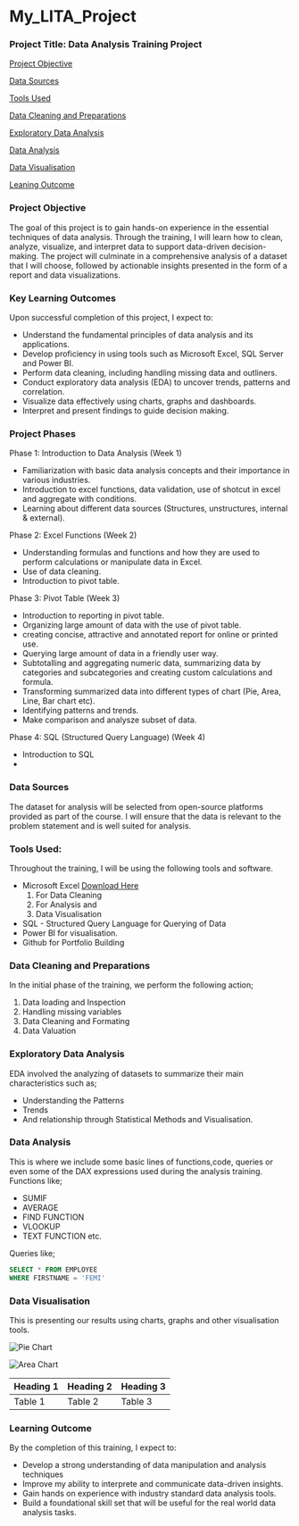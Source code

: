# My_LITA_Project

### Project Title: Data Analysis Training Project

[Project Objective](#project-overview)

[Data Sources](#data-sources)

[Tools Used](#tools-used)

[Data Cleaning and Preparations](#data-cleaning-and-preparations)

[Exploratory Data Analysis](#exploratory-data-analysis)

[Data Analysis](#data-analysis)

[Data Visualisation](#data-analysis)

[Leaning Outcome](#learning-outcome)

### Project Objective
The goal of this project is to gain hands-on experience in the essential techniques of data analysis. Through the training, I will learn how to clean, analyze, visualize, and interpret data to support data-driven decision-making. The project will culminate in a comprehensive analysis of a dataset that I will choose, followed by actionable insights presented in the form of a report and data visualizations.

### Key Learning Outcomes
Upon successful completion of this project, I expect to:
- Understand the fundamental principles of data analysis and its applications.
- Develop proficiency in using tools such as Microsoft Excel, SQL Server and Power BI.
- Perform data cleaning, including handling missing data and outliners.
- Conduct exploratory data analysis (EDA) to uncover trends, patterns and correlation.
- Visualize data effectively using charts, graphs and dashboards.
- Interpret and present findings to guide decision making.

### Project Phases
Phase 1: Introduction to Data Analysis (Week 1)
- Familiarization with basic data analysis concepts and their importance in various industries.
- Introduction to excel functions, data validation, use of shotcut in excel and aggregate with conditions.
- Learning about different data sources (Structures, unstructures, internal & external).

Phase 2: Excel Functions (Week 2)
- Understanding formulas and functions and how they are used to perform calculations or manipulate data in Excel.
- Use of data cleaning.
- Introduction to pivot table.

Phase 3: Pivot Table (Week 3)
- Introduction to reporting in pivot table.
- Organizing large amount of data with the use of pivot table.
- creating concise, attractive and annotated report for online or printed use.
- Querying large amount of data in a friendly user way.
- Subtotalling and aggregating numeric data, summarizing data by categories and subcategories and creating custom calculations and formula.
- Transforming summarized data into different types of chart (Pie, Area, Line, Bar chart etc).
- Identifying patterns and trends.
- Make comparison and analysze subset of data.

Phase 4: SQL (Structured Query Language) (Week 4)
- Introduction to SQL
- 
 
### Data Sources
The dataset for analysis will be selected from open-source platforms provided as part of the course. I will ensure that the data is relevant to the problem statement and is well suited for analysis.

### Tools Used:
Throughout the training, I will be using the following tools and software.

- Microsoft Excel [Download Here](https://www.microsoft.com)
    1. For Data Cleaning
    2. For Analysis and
    3. Data Visualisation
- SQL - Structured Query Language for Querying of Data
- Power BI for visualisation.
- Github for Portfolio Building

### Data Cleaning and Preparations
In the initial phase of the training, we perform the following action;
1. Data loading and Inspection
2. Handling missing variables
3. Data Cleaning and Formating
4. Data Valuation

### Exploratory Data Analysis
EDA involved the analyzing of datasets to summarize their main characteristics such as;
 - Understanding the Patterns
 - Trends
 - And relationship through Statistical Methods and Visualisation.

### Data Analysis
This is where we include some basic lines of functions,code, queries or even some of the DAX expressions used during the analysis training.
Functions like;
- SUMIF
- AVERAGE
- FIND FUNCTION
- VLOOKUP
- TEXT FUNCTION etc.

Queries like;
```SQL
SELECT * FROM EMPLOYEE
WHERE FIRSTNAME = 'FEMI'
```
### Data Visualisation
This is presenting our results using charts, graphs and other visualisation tools.

![Pie Chart](https://github.com/user-attachments/assets/dc9374d5-2813-41ed-81c2-58f6fc0d2883)


![Area Chart](https://github.com/user-attachments/assets/12824fd2-145d-41fb-b558-7cbea7f33cd9)



|Heading 1|Heading 2|Heading 3|
|---------|---------|---------|
|Table 1|Table 2|Table 3|

### Learning Outcome
By the completion of this training, I expect to:
- Develop a strong understanding of data manipulation and analysis techniques
- Improve my ability to interprete and communicate data-driven insights.
- Gain hands on experience with industry standard data analysis tools.
- Build a foundational skill set that will be useful for the real world data analysis tasks.
